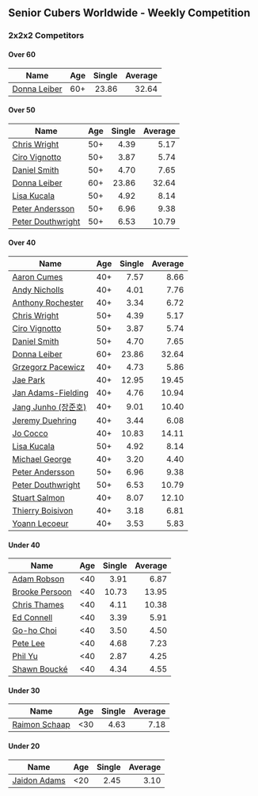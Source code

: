 ## Senior Cubers Worldwide - Weekly Competition
### 2x2x2 Competitors

#### Over 60

| Name | Age | Single | Average |
| -- | :--: | --: | --: |
| [Donna Leiber](../persons/donna_leiber.md) | 60+ | 23.86 | 32.64 |

#### Over 50

| Name | Age | Single | Average |
| -- | :--: | --: | --: |
| [Chris Wright](../persons/chris_wright.md) | 50+ | 4.39 | 5.17 |
| [Ciro Vignotto](../persons/ciro_vignotto.md) | 50+ | 3.87 | 5.74 |
| [Daniel Smith](../persons/daniel_smith.md) | 50+ | 4.70 | 7.65 |
| [Donna Leiber](../persons/donna_leiber.md) | 60+ | 23.86 | 32.64 |
| [Lisa Kucala](../persons/lisa_kucala.md) | 50+ | 4.92 | 8.14 |
| [Peter Andersson](../persons/peter_andersson.md) | 50+ | 6.96 | 9.38 |
| [Peter Douthwright](../persons/peter_douthwright.md) | 50+ | 6.53 | 10.79 |

#### Over 40

| Name | Age | Single | Average |
| -- | :--: | --: | --: |
| [Aaron Cumes](../persons/aaron_cumes.md) | 40+ | 7.57 | 8.66 |
| [Andy Nicholls](../persons/andy_nicholls.md) | 40+ | 4.01 | 7.76 |
| [Anthony Rochester](../persons/anthony_rochester.md) | 40+ | 3.34 | 6.72 |
| [Chris Wright](../persons/chris_wright.md) | 50+ | 4.39 | 5.17 |
| [Ciro Vignotto](../persons/ciro_vignotto.md) | 50+ | 3.87 | 5.74 |
| [Daniel Smith](../persons/daniel_smith.md) | 50+ | 4.70 | 7.65 |
| [Donna Leiber](../persons/donna_leiber.md) | 60+ | 23.86 | 32.64 |
| [Grzegorz Pacewicz](../persons/grzegorz_pacewicz.md) | 40+ | 4.73 | 5.86 |
| [Jae Park](../persons/jae_park.md) | 40+ | 12.95 | 19.45 |
| [Jan Adams-Fielding](../persons/jan_adams-fielding.md) | 40+ | 4.76 | 10.94 |
| [Jang Junho (장준호)](../persons/jang_junho.md) | 40+ | 9.01 | 10.40 |
| [Jeremy Duehring](../persons/jeremy_duehring.md) | 40+ | 3.44 | 6.08 |
| [Jo Cocco](../persons/jo_cocco.md) | 40+ | 10.83 | 14.11 |
| [Lisa Kucala](../persons/lisa_kucala.md) | 50+ | 4.92 | 8.14 |
| [Michael George](../persons/michael_george.md) | 40+ | 3.20 | 4.40 |
| [Peter Andersson](../persons/peter_andersson.md) | 50+ | 6.96 | 9.38 |
| [Peter Douthwright](../persons/peter_douthwright.md) | 50+ | 6.53 | 10.79 |
| [Stuart Salmon](../persons/stuart_salmon.md) | 40+ | 8.07 | 12.10 |
| [Thierry Boisivon](../persons/thierry_boisivon.md) | 40+ | 3.18 | 6.81 |
| [Yoann Lecoeur](../persons/yoann_lecoeur.md) | 40+ | 3.53 | 5.83 |

#### Under 40

| Name | Age | Single | Average |
| -- | :--: | --: | --: |
| [Adam Robson](../persons/adam_robson.md) | <40 | 3.91 | 6.87 |
| [Brooke Persoon](../persons/brooke_persoon.md) | <40 | 10.73 | 13.95 |
| [Chris Thames](../persons/chris_thames.md) | <40 | 4.11 | 10.38 |
| [Ed Connell](../persons/ed_connell.md) | <40 | 3.39 | 5.91 |
| [Go-ho Choi](../persons/go-ho_choi.md) | <40 | 3.50 | 4.50 |
| [Pete Lee](../persons/pete_lee.md) | <40 | 4.68 | 7.23 |
| [Phil Yu](../persons/phil_yu.md) | <40 | 2.87 | 4.25 |
| [Shawn Boucké](../persons/shawn_boucke.md) | <40 | 4.34 | 4.55 |

#### Under 30

| Name | Age | Single | Average |
| -- | :--: | --: | --: |
| [Raimon Schaap](../persons/raimon_schaap.md) | <30 | 4.63 | 7.18 |

#### Under 20

| Name | Age | Single | Average |
| -- | :--: | --: | --: |
| [Jaidon Adams](../persons/jaidon_adams.md) | <20 | 2.45 | 3.10 |


<!-- Global site tag (gtag.js) - Google Analytics -->
<script async src="https://www.googletagmanager.com/gtag/js?id=UA-86348435-3"></script>
<script>window.dataLayer = window.dataLayer || []; function gtag() {dataLayer.push(arguments);} gtag('js', new Date()); gtag('config', 'UA-86348435-3');</script>
